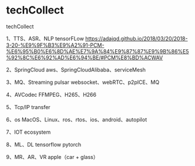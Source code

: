 # techCollect
techCollect


1、TTS、ASR、NLP
tensorFLow
https://adajqd.github.io/2018/03/20/2018-3-20-%E9%9F%B3%E9%A2%91-PCM-%E6%95%B0%E6%8D%AE%E7%9A%84%E9%87%87%E9%9B%86%E5%92%8C%E6%92%AD%E6%94%BE/#PCM%E8%BD%ACWAV

2、SpringCloud
aws、SpringCloudAlibaba、serviceMesh

3、MQ、Streaming
pulsar
websocket、webRTC、p2pICE、MQ

4、AVCodec
FFMPEG、H265、H266

5、Tcp/IP transfer

6、os
MacOS、Linux、ros、rtos、ios、android、autopilot

7、IOT
ecosystem

8、ML、DL
tensorflow
pytorch

9、MR、AR、VR
apple（car + glass）

